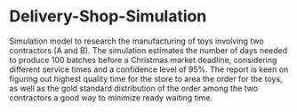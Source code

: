 # Delivery-Shop-Simulation
Simulation model to research the manufacturing of toys involving two contractors (A and B). The simulation estimates the number of days needed to produce 100 batches before a Christmas market deadline, considering different service times and a confidence level of 95%. The report is keen on figuring out highest quality time for the store to area the order for the toys, as well as the gold standard distribution of the order among the two contractors a good way to minimize ready waiting time.
